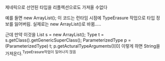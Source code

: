 제네릭으로 선언된 타입을 리플렉션으로도 가져올 수없다

예를 들면 new ArrayList<String>(); 이 코드는 런타임 시점에 TypeErasure 작업으로 타입 정보를 잃어버림.
실제로는 new ArrayList()로 바뀜.....

근데 만약 이것을 
List<String> s = new ArrayList<String>();
Type t =  s.getClass().getGenericSuperClass();
ParameterizedType p = (ParameterizedType) t;
p.getActuralTypeArguments()[0]
이렇게 하면 String을 가져온다.<sup>TypeErasure작업이 일어나지 않음</sup>